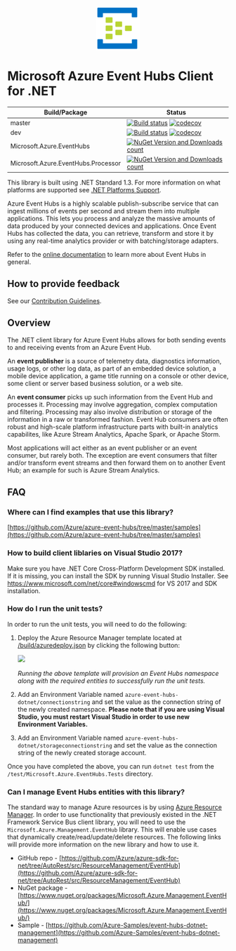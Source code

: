 ﻿<p align="center">
  <img src="event-hubs.png" alt="Microsoft Azure Event Hubs" width="100"/>
</p>

# Microsoft Azure Event Hubs Client for .NET

|Build/Package|Status|
|------|-------------|
|master|[![Build status](https://ci.appveyor.com/api/projects/status/e4lwcdjf51e56i87/branch/master?svg=true)](https://ci.appveyor.com/project/serkantkaraca/azure-event-hubs-dotnet/branch/master) [![codecov](https://codecov.io/gh/Azure/azure-event-hubs-dotnet/branch/master/graph/badge.svg)](https://codecov.io/gh/Azure/azure-event-hubs-dotnet)|
|dev|[![Build status](https://ci.appveyor.com/api/projects/status/e4lwcdjf51e56i87/branch/master?svg=true)](https://ci.appveyor.com/project/serkantkaraca/azure-event-hubs-dotnet/branch/dev) [![codecov](https://codecov.io/gh/Azure/azure-event-hubs-dotnet/branch/dev/graph/badge.svg)](https://codecov.io/gh/Azure/azure-event-hubs-dotnet)|
|Microsoft.Azure.EventHubs|[![NuGet Version and Downloads count](https://buildstats.info/nuget/Microsoft.Azure.EventHubs?includePreReleases=true)](https://www.nuget.org/packages/Microsoft.Azure.EventHubs/)|
|Microsoft.Azure.EventHubs.Processor|[![NuGet Version and Downloads count](https://buildstats.info/nuget/Microsoft.Azure.EventHubs.Processor?includePreReleases=true)](https://www.nuget.org/packages/Microsoft.Azure.EventHubs.Processor/)|

This library is built using .NET Standard 1.3. For more information on what platforms are supported see [.NET Platforms Support](https://docs.microsoft.com/en-us/dotnet/articles/standard/library#net-platforms-support).

Azure Event Hubs is a highly scalable publish-subscribe service that can ingest millions of events per second and stream them into multiple applications. This lets you process and analyze the massive amounts of data produced by your connected devices and applications. Once Event Hubs has collected the data, you can retrieve, transform and store it by using any real-time analytics provider or with batching/storage adapters. 

Refer to the [online documentation](https://azure.microsoft.com/services/event-hubs/) to learn more about Event Hubs in general.

## How to provide feedback

See our [Contribution Guidelines](./.github/CONTRIBUTING.md).

## Overview

The .NET client library for Azure Event Hubs allows for both sending events to and receiving events from an Azure Event Hub. 

An **event publisher** is a source of telemetry data, diagnostics information, usage logs, or other log data, as 
part of an embedded device solution, a mobile device application, a game title running on a console or other device, 
some client or server based business solution, or a web site.  

An **event consumer** picks up such information from the Event Hub and processes it. Processing may involve aggregation, complex 
computation and filtering. Processing may also involve distribution or storage of the information in a raw or transformed fashion.
Event Hub consumers are often robust and high-scale platform infrastructure parts with built-in analytics capabilites, like Azure 
Stream Analytics, Apache Spark, or Apache Storm.   
   
Most applications will act either as an event publisher or an event consumer, but rarely both. The exception are event 
consumers that filter and/or transform event streams and then forward them on to another Event Hub; an example for such is Azure Stream Analytics.

## FAQ

### Where can I find examples that use this library?

[https://github.com/Azure/azure-event-hubs/tree/master/samples](https://github.com/Azure/azure-event-hubs/tree/master/samples)

### How to build client liblaries on Visual Studio 2017? 

Make sure you have .NET Core Cross-Platform Development SDK installed. If it is missing, you can install the SDK by running Visual Studio Installer. See https://www.microsoft.com/net/core#windowscmd for VS 2017 and SDK installation.

### How do I run the unit tests? 

In order to run the unit tests, you will need to do the following:

1. Deploy the Azure Resource Manager template located at [/build/azuredeploy.json](./build/azuredeploy.json) by clicking the following button:

    <a href="https://portal.azure.com/#create/Microsoft.Template/uri/https%3A%2F%2Fraw.githubusercontent.com%2FAzure%2Fazure-event-hubs-dotnet%2Fdev%2Fbuild%2Fazuredeploy.json" target="_blank">
        <img src="http://azuredeploy.net/deploybutton.png"/>
    </a>

    *Running the above template will provision an Event Hubs namespace along with the required entities to successfully run the unit tests.*

1. Add an Environment Variable named `azure-event-hubs-dotnet/connectionstring` and set the value as the connection string of the newly created namespace. **Please note that if you are using Visual Studio, you must restart Visual Studio in order to use new Environment Variables.**

1. Add an Environment Variable named `azure-event-hubs-dotnet/storageconnectionstring` and set the value as the connection string of the newly created storage account.

Once you have completed the above, you can run `dotnet test` from the `/test/Microsoft.Azure.EventHubs.Tests` directory.

### Can I manage Event Hubs entities with this library?

The standard way to manage Azure resources is by using [Azure Resource Manager](https://docs.microsoft.com/en-us/azure/azure-resource-manager/resource-group-overview). In order to use functionality that previously existed in the .NET Framework Service Bus client library, you will need to use the `Microsoft.Azure.Management.EventHub` library. This will enable use cases that dynamically create/read/update/delete resources. The following links will provide more information on the new library and how to use it.

* GitHub repo - [https://github.com/Azure/azure-sdk-for-net/tree/AutoRest/src/ResourceManagement/EventHub](https://github.com/Azure/azure-sdk-for-net/tree/AutoRest/src/ResourceManagement/EventHub)
* NuGet package - [https://www.nuget.org/packages/Microsoft.Azure.Management.EventHub/](https://www.nuget.org/packages/Microsoft.Azure.Management.EventHub/)
* Sample - [https://github.com/Azure-Samples/event-hubs-dotnet-management](https://github.com/Azure-Samples/event-hubs-dotnet-management)
